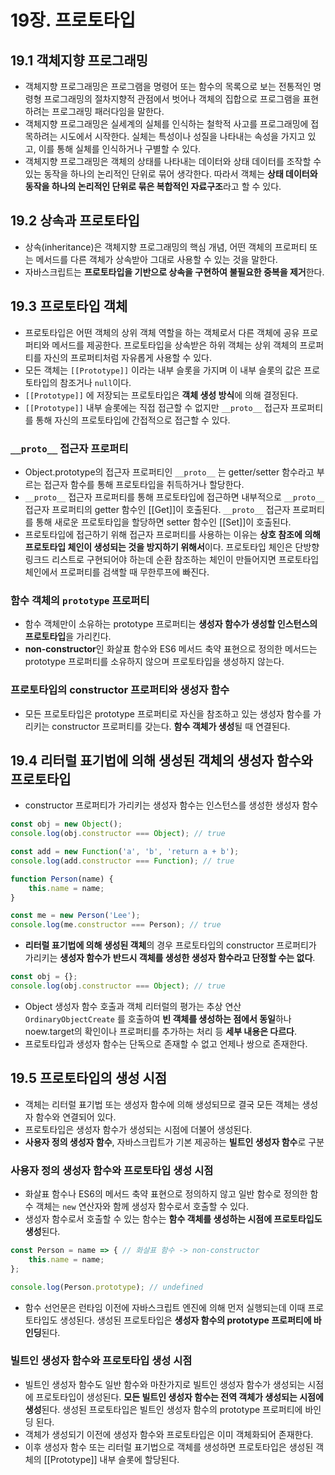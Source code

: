 # 19장. 프로토타입

## 19.1 객체지향 프로그래밍

- 객체지향 프로그래밍은 프로그램을 명령어 또는 함수의 목록으로 보는 전통적인 명령형 프로그래밍의 절차지향적 관점에서 벗어나 객체의 집합으로 프로그램을 표현하려는 프로그래밍 패러다임을 말한다.
- 객체지향 프로그래밍은 실세계의 실체를 인식하는 철학적 사고를 프로그래밍에 접목하려는 시도에서 시작한다. 실체는 특성이나 성질을 나타내는 속성을 가지고 있고, 이를 통해 실체를 인식하거나 구별할 수 있다.
- 객체지향 프로그래밍은 객체의 상태를 나타내는 데이터와 상태 데이터를 조작할 수 있는 동작을 하나의 논리적인 단위로 묶어 생각한다. 따라서 객체는 **상태 데이터와 동작을 하나의 논리적인 단위로 묶은 복합적인 자료구조**라고 할 수 있다.

## 19.2 상속과 프로토타입

- 상속(inheritance)은 객체지향 프로그래밍의 핵심 개념, 어떤 객체의 프로퍼티 또는 메서드를 다른 객체가 상속받아 그대로 사용할 수 있는 것을 말한다.
- 자바스크립트는 **프로토타입을 기반으로 상속을 구현하여 불필요한 중복을 제거**한다.


## 19.3 프로토타입 객체

- 프로토타입은 어떤 객체의 상위 객체 역할을 하는 객체로서 다른 객체에 공유 프로퍼티와 메서드를 제공한다. 프로토타입을 상속받은 하위 객체는 상위 객체의 프로퍼티를 자신의 프로퍼티처럼 자유롭게 사용할 수 있다.
- 모든 객체는 `[[Prototype]]` 이라는 내부 슬롯을 가지며 이 내부 슬롯의 값은 프로토타입의 참조거나 `null`이다.
- `[[Prototype]]` 에 저장되는 프로토타입은 **객체 생성 방식**에 의해 결정된다.
- `[[Prototype]]` 내부 슬롯에는 직접 접근할 수 없지만 `__proto__` 접근자 프로퍼티를 통해 자신의 프로토타입에 간접적으로 접근할 수 있다.

### `__proto__` 접근자 프로퍼티

- Object.prototype의 접근자 프로퍼티인 `__proto__` 는 getter/setter 함수라고 부르는 접근자 함수를 통해 프로토타입을 취득하거나 할당한다.
- `__proto__` 접근자 프로퍼티를 통해 프로토타입에 접근하면 내부적으로 `__proto__` 접근자 프로퍼티의 getter 함수인 [[Get]]이 호출된다. `__proto__` 접근자 프로퍼티를 통해 새로운 프로토타입을 할당하면 setter 함수인 [[Set]]이 호출된다.
- 프로토타입에 접근하기 위해 접근자 프로퍼티를 사용하는 이유는 **상호 참조에 의해 프로토타입 체인이 생성되는 것을 방지하기 위해서**이다. 프로토타입 체인은 단방향 링크드 리스트로 구현되어야 하는데 순환 참조하는 체인이 만들어지면 프로토타입 체인에서 프로퍼티를 검색할 때 무한루프에 빠진다.

### 함수 객체의 `prototype` 프로퍼티

- 함수 객체만이 소유하는 prototype 프로퍼티는 **생성자 함수가 생성할 인스턴스의 프로토타입**을 가리킨다.
- **non-constructor**인 화살표 함수와 ES6 메서드 축약 표현으로 정의한 메서드는 prototype 프로퍼티를 소유하지 않으며 프로토타입을 생성하지 않는다.

### 프로토타입의 constructor 프로퍼티와 생성자 함수

- 모든 프로토타입은 prototype 프로퍼티로 자신을 참조하고 있는 생성자 함수를 가리키는 constructor 프로퍼티를 갖는다. **함수 객체가 생성**될 때 연결된다.

## 19.4 리터럴 표기법에 의해 생성된 객체의 생성자 함수와 프로토타입

- constructor 프로퍼티가 가리키는 생성자 함수는 인스턴스를 생성한 생성자 함수

```jsx
const obj = new Object();
console.log(obj.constructor === Object); // true

const add = new Function('a', 'b', 'return a + b');
console.log(add.constructor === Function); // true

function Person(name) {
	this.name = name;
}

const me = new Person('Lee');
console.log(me.constructor === Person); // true
```

- **리터럴 표기법에 의해 생성된 객체**의 경우 프로토타입의 constructor 프로퍼티가 가리키는 **생성자 함수가** **반드시 객체를 생성한 생성자 함수라고 단정할 수는 없다**.

```jsx
const obj = {};
console.log(obj.constructor === Object); // true
```

- Object 생성자 함수 호출과 객체 리터럴의 평가는 추상 연산 `OrdinaryObjectCreate` 를 호출하여 **빈 객체를 생성하는 점에서 동일**하나 noew.target의 확인이나 프로퍼티를 추가하는 처리 등 **세부 내용은 다르다**.
- 프로토타입과 생성자 함수는 단독으로 존재할 수 없고 언제나 쌍으로 존재한다.

## 19.5 프로토타입의 생성 시점

- 객체는 리터럴 표기법 또는 생성자 함수에 의해 생성되므로 결국 모든 객체는 생성자 함수와 연결되어 있다.
- 프로토타입은 생성자 함수가 생성되는 시점에 더불어 생성된다.
- **사용자 정의 생성자 함수**, 자바스크립트가 기본 제공하는 **빌트인 생성자 함수**로 구분

### 사용자 정의 생성자 함수와 프로토타입 생성 시점

- 화살표 함수나 ES6의 메서드 축약 표현으로 정의하지 않고 일반 함수로 정의한 함수 객체는 `new` 연산자와 함께 생성자 함수로서 호출할 수 있다.
- 생성자 함수로서 호출할 수 있는 함수는 **함수 객체를 생성하는 시점에 프로토타입도 생성**된다.

```jsx
const Person = name => { // 화살표 함수 -> non-constructor
	this.name = name;
};

console.log(Person.prototype); // undefined
```

- 함수 선언문은 런타임 이전에 자바스크립트 엔진에 의해 먼저 실행되는데 이때 프로토타입도 생성된다. 생성된 프로토타입은 **생성자 함수의 prototype 프로퍼티에 바인딩**된다.

### 빌트인 생성자 함수와 프로토타입 생성 시점

- 빌트인 생성자 함수도 일반 함수와 마찬가지로 빌트인 생성자 함수가 생성되는 시점에 프로토타입이  생성된다. **모든 빌트인 생성자 함수는 전역 객체가 생성되는 시점에 생성**된다. 생성된 프로토타입은 빌트인 생성자 함수의 prototype 프로퍼티에 바인딩 된다.
- 객체가 생성되기 이전에 생성자 함수와 프로토타입은 이미 객체화되어 존재한다.
- 이후 생성자 함수 또는 리터럴 표기법으로 객체를 생성하면 프로토타입은 생성된 객체의 [[Prototype]] 내부 슬롯에 할당된다.
